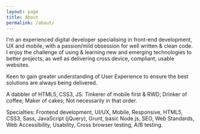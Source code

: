 ```yaml
---
layout: page
title: About
permalink: /about/
---
```


I'm an experienced digital developer specialising in front-end development, UX and mobile, with a passion/mild obsession for well written &amp; clean code. I enjoy the challenge of using & learning new and emerging technologies to better projects, as well as delivering cross device, compliant, usable websites.

Keen to gain greater understanding of User Experience to ensure the best solutions are always being delivered.

A dabbler of HTML5, CSS3, JS. Tinkerer of mobile first &amp; RWD; Drinker of coffee; Maker of cakes; Not necessarily in that order.

Specialties: Frontend development, UI/UX, Mobile, Responsive, HTML5, CSS3, Sass, JavaScript (jQuery), Grunt, basic Node.js, SEO, Web Standards, Web Accessibility, Usability, Cross browser testing, A/B testing.
